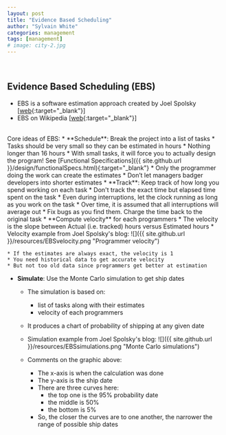```yaml
---
layout: post
title: "Evidence Based Scheduling"
author: "Sylvain White"
categories: management
tags: [management]
# image: city-2.jpg
---
```

<br/>

## Evidence Based Scheduling (EBS)

* EBS is a software estimation approach created by Joel Spolsky [[web](https://www.joelonsoftware.com/2007/10/26/evidence-based-scheduling/){:target="_blank"}]
* EBS on Wikipedia [[web](https://en.wikipedia.org/wiki/Evidence-based_scheduling){:target="_blank"}]

<br/>
Core ideas of EBS:
* **Schedule**: Break the project into a list of tasks
    * Tasks should be very small so they can be estimated in hours 
    * Nothing longer than 16 hours
    * With small tasks, it will force you to actually design the program! See [Functional Specifications]({{ site.github.url }}/design/functionalSpecs.html){:target="_blank"}
    * Only the programmer doing the work can create the estimates
    * Don’t let managers badger developers into shorter estimates
* **Track**: Keep track of how long you spend working on each task
    * Don't track the exact time but elapsed time spent on the task
    * Even during interruptions, let the clock running as long as you work on the task
    * Over time, it is assumed that all interruptions will average out
    * Fix bugs as you find them. Charge the time back to the original task
* **Compute velocity** for each programmers
    * The velocity is the slope between Actual (i.e. tracked) hours versus Estimated hours
    * Velocity example from Joel Spolsky's blog:
    ![]({{ site.github.url }}/resources/EBSvelocity.png "Programmer velocity")

    * If the estimates are always exact, the velocity is 1
    * You need historical data to get accurate velocity
    * But not too old data since programmers get better at estimation 

* **Simulate**: Use the Monte Carlo simulation to get ship dates
    * The simulation is based on:
        * list of tasks along with their estimates
        * velocity of each programmers
    * It produces a chart of probability of shipping at any given date
    * Simulation example from Joel Spolsky's blog:
    ![]({{ site.github.url }}/resources/EBSsimulations.png "Monte Carlo simulations")

    * Comments on the graphic above:
        * The x-axis is when the calculation was done
        * The y-axis is the ship date
        * There are three curves here: 
            * the top one is the 95% probability date
            * the middle is 50%
            * the bottom is 5%
        * So, the closer the curves are to one another, the narrower the range of possible ship dates